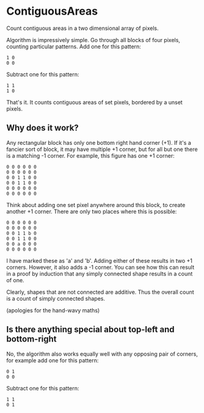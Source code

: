 # ContiguousAreas
Count contiguous areas in a two dimensional array of pixels.

Algorithm is impressively simple. Go through all blocks of four pixels, counting particular patterns. Add one for this pattern:

```
1 0
0 0
```

Subtract one for this pattern:

```
1 1
1 0
```

That's it. It counts contiguous areas of set pixels, bordered by a unset pixels.

## Why does it work?

Any rectangular block has only one bottom right hand corner (+1). If it's a fancier sort of block, it may have multiple +1 corner, but for all but one there is a matching -1 corner. For example, this figure has one +1 corner:

```
0 0 0 0 0 0
0 0 0 0 0 0
0 0 1 1 0 0
0 0 1 1 0 0
0 0 0 0 0 0
0 0 0 0 0 0
```

Think about adding one set pixel anywhere around this block, to create another +1 corner. There are only two places where this is possible:


```
0 0 0 0 0 0
0 0 0 0 0 0
0 0 1 1 b 0
0 0 1 1 0 0
0 0 a 0 0 0
0 0 0 0 0 0
```

I have marked these as 'a' and 'b'. Adding either of these results in two +1 corners. However, it also adds a -1 corner. You can see how this can result in a proof by induction that any simply connected shape results in a count of one.

Clearly, shapes that are not connected are additive. Thus the overall count is a count of simply connected shapes.

(apologies for the hand-wavy maths)

## Is there anything special about top-left and bottom-right

No, the algorithm also works equally well with any opposing pair of corners, for example add one for this pattern:

```
0 1
0 0
```

Subtract one for this pattern:

```
1 1
0 1
```



